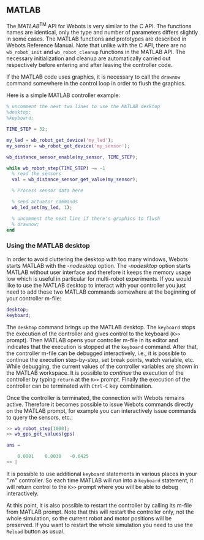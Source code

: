 ## MATLAB

The *MATLAB*<sup>TM</sup> API for Webots is very similar to the C API.
The functions names are identical, only the type and number of parameters differs slightly in some cases.
The MATLAB functions and prototypes are described in Webots Reference Manual.
Note that unlike with the C API, there are no `wb_robot_init` and `wb_robot_cleanup` functions in the MATLAB API.
The necessary initialization and cleanup are automatically carried out respectively before entering and after leaving the controller code.

If the MATLAB code uses graphics, it is necessary to call the `drawnow` command somewhere in the control loop in order to flush the graphics.

Here is a simple MATLAB controller example:

```matlab
% uncomment the next two lines to use the MATLAB desktop
%desktop;
%keyboard;

TIME_STEP = 32;

my_led = wb_robot_get_device('my_led');
my_sensor = wb_robot_get_device('my_sensor');

wb_distance_sensor_enable(my_sensor, TIME_STEP);

while wb_robot_step(TIME_STEP) ~= -1
  % read the sensors
  val = wb_distance_sensor_get_value(my_sensor);

  % Process sensor data here

  % send actuator commands
  wb_led_set(my_led, 1);

  % uncomment the next line if there's graphics to flush
  % drawnow;
end
```

### Using the MATLAB desktop

In order to avoid cluttering the desktop with too many windows, Webots starts MATLAB with the *-nodesktop* option.
The *-nodesktop* option starts MATLAB without user interface and therefore it keeps the memory usage low which is useful in particular for multi-robot experiments.
If you would like to use the MATLAB desktop to interact with your controller you just need to add these two MATLAB commands somewhere at the beginning of your controller m-file:

```matlab
desktop;
keyboard;
```

The `desktop` command brings up the MATLAB desktop.
The `keyboard` stops the execution of the controller and gives control to the keyboard (`K>>` prompt).
Then MATLAB opens your controller m-file in its editor and indicates that the execution is stopped at the `keyboard` command.
After that, the controller m-file can be debugged interactively, i.e., it is possible to continue the execution step-by-step, set break points, watch variable, etc.
While debugging, the current values of the controller variables are shown in the MATLAB workspace.
It is possible to *continue* the execution of the controller by typing `return` at the `K>>` prompt.
Finally the execution of the controller can be terminated with `Ctrl-C` key combination.

Once the controller is terminated, the connection with Webots remains active.
Therefore it becomes possible to issue Webots commands directly on the MATLAB prompt, for example you can interactively issue commands to query the sensors, etc.:

```matlab
>> wb_robot_step(1000);
>> wb_gps_get_values(gps)

ans =

    0.0001    0.0030   -0.6425
>> |
```

It is possible to use additional `keyboard` statements in various places in your ".m" controller.
So each time MATLAB will run into a `keyboard` statement, it will return control to the `K>>` prompt where you will be able to debug interactively.

At this point, it is also possible to restart the controller by calling its m-file from MATLAB prompt.
Note that this will restart the controller only, not the whole simulation, so the current robot and motor positions will be preserved.
If you want to restart the whole simulation you need to use the `Reload` button as usual.
